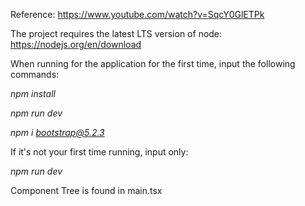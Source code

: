 Reference: https://www.youtube.com/watch?v=SqcY0GlETPk

The project requires the latest LTS version of node: https://nodejs.org/en/download

When running for the application for the first time, input the following commands:

*npm install*

*npm run dev*

*npm i bootstrap@5.2.3*


If it's not your first time running, input only:

*npm run dev*


Component Tree is found in main.tsx
